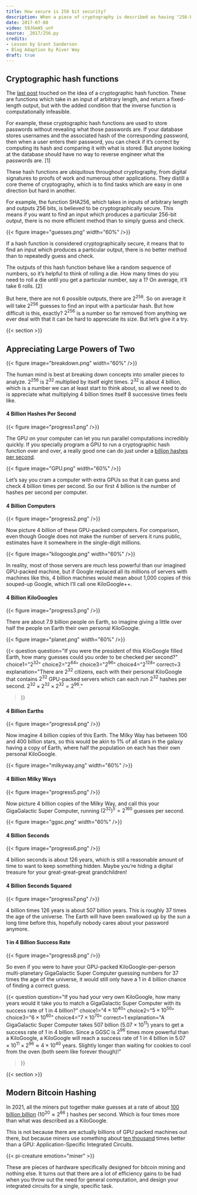 ```yaml
---
title: How secure is 256 bit security?
description: When a piece of cryptography is described as having "256-bit security", what exactly does that mean?  Just how big is the number 2^256?
date: 2017-07-08
video: S9JGmA5_unY
source: _2017/256.py
credits:
- Lesson by Grant Sanderson
- Blog Adaption by River Way
draft: true
---
```


## Cryptographic hash functions

The [last post](/lessons/bitcoin/) touched on the idea of a cryptographic hash function. These are functions which take in an input of arbitrary length, and return a fixed-length output, but with the added condition that the inverse function is computationally infeasible.

For example, these cryptographic hash functions are used to store passwords without revealing what those passwords are. If your database stores usernames and the associated hash of the corresponding password, then when a user enters their password, you can check if it’s correct by computing its hash and comparing it with what is stored. But anyone looking at the database should have no way to reverse engineer what the passwords are. [1]

These hash functions are ubiquitous throughout cryptography, from digital signatures to proofs of work and numerous other applications. They distill a core theme of cryptography, which is to find tasks which are easy in one direction but hard in another.

For example, the function SHA256, which takes in inputs of arbitrary length and outputs 256 bits, is believed to be cryptographically secure. This means if you want to find an input which produces a particular 256-bit output, there is no more efficient method than to simply guess and check.

{{< figure image="guesses.png" width="60%" />}}

If a hash function is considered cryptographically secure, it means that to find an input which produces a particular output, there is no better method than to repeatedly guess and check.

The outputs of this hash function behave like a random sequence of numbers, so it’s helpful to think of rolling a die. How many times do you need to roll a die until you get a particular number, say a $1$? On average, it’ll take $6$ rolls. [2]

But here, there are not $6$ possible outputs, there are $2^{256}$. So on average it will take $2^{256}$ guesses to find an input with a particular hash. But how difficult is this, exactly? $2^{256}$ is a number so far removed from anything we ever deal with that it can be hard to appreciate its size. But let’s give it a try.

{{< section >}} 

## Appreciating Large Powers of Two

{{< figure image="breakdown.png" width="60%" />}}

The human mind is best at breaking down concepts into smaller pieces to analyze. $2^{256}$ is $2^{32}$ multiplied by itself eight times. $2^{32}$ is about 4 billion, which is a number we can at least start to think about, so all we need to do is appreciate what multiplying 4 billion times itself 8 successive times feels like.

#### **4 Billion Hashes Per Second**

{{< figure image="progress1.png" />}}

The GPU on your computer can let you run parallel computations incredibly quickly. If you specially program a GPU to run a cryptographic hash function over and over, a really good one can do just under a [billion hashes per second](https://en.bitcoin.it/wiki/Non-specialized_hardware_comparison).

{{< figure image="GPU.png" width="60%" />}}

Let’s say you cram a computer with extra GPUs so that it can guess and check 4 billion times per second. So our first 4 billion is the number of hashes per second per computer.

#### **4 Billion Computers**

{{< figure image="progress2.png" />}}

Now picture 4 billion of these GPU-packed computers. For comparison, even though Google does not make the number of servers it runs public, estimates have it somewhere in the single-digit millions.

{{< figure image="kilogoogle.png" width="60%" />}}

In reality, most of those servers are much less powerful than our imagined GPU-packed machine, but if Google replaced all its millions of servers with machines like this, 4 billion machines would mean about 1,000 copies of this souped-up Google, which I’ll call one KiloGoogle++.

#### **4 Billion KiloGoogles**

{{< figure image="progress3.png" />}}

There are about 7.9 billion people on Earth, so imagine giving a little over half the people on Earth their own personal KiloGoogle.

{{< figure image="planet.png" width="60%" />}}

{{< question
  question="If you were the president of this KiloGoogle filled Earth, how many guesses could you order to be checked per second?"
  choice1="$2^{32}$"
  choice2="$2^{64}$"
  choice3="$2^{96}$"
  choice4="$2^{128}$"
  correct=3
  explanation="There are $2^{32}$ citizens, each with their personal KiloGoogle that contains $2^{32}$ GPU-packed servers which can each run $2^{32}$ hashes per second. $2^{32}\times 2^{32}\times 2^{32}=2^{96}$."

>}}

#### **4 Billion Earths**

{{< figure image="progress4.png" />}}

Now imagine 4 billion copies of this Earth. The Milky Way has between 100 and 400 billion stars, so this would be akin to 1% of all stars in the galaxy having a copy of Earth, where half the population on each has their own personal KiloGoogle.

{{< figure image="milkyway.png" width="60%" />}}

#### **4 Billion Milky Ways**

{{< figure image="progress5.png" />}}

Now picture 4 billion copies of the Milky Way, and call this your GigaGalactic Super Computer, running $(2^{32})^5 = 2^{160}$ guesses per second.

{{< figure image="ggsc.png" width="60%" />}}

#### **4 Billion Seconds**

{{< figure image="progress6.png" />}}

4 billion seconds is about 126 years, which is still a reasonable amount of time to want to keep something hidden. Maybe you’re hiding a digital treasure for your great-great-great grandchildren!

#### **4 Billion Seconds Squared**

{{< figure image="progress7.png" />}}

4 billion times 126 years is about 507 billion years. This is roughly 37 times the age of the universe. The Earth will have been swallowed up by the sun a long time before this, hopefully nobody cares about your password anymore.

#### **1 in 4 Billion Success Rate**

{{< figure image="progress8.png" />}}

So even if you were to have your GPU-packed KiloGoogle-per-person multi-planetary GigaGalactic Super Computer guessing numbers for 37 times the age of the universe, it would still only have a 1 in 4 billion chance of finding a correct guess.

{{< question
  question="If you had your very own KiloGoogle, how many years would it take you to match a GigaGalactic Super Computer with its success rate of 1 in 4 billion?"
  choice1="$4\times 10^{40}$"
  choice2="$5\times 10^{50}$"
  choice3="$6\times 10^{60}$"
  choice4="$7\times 10^{70}$"
  correct=1
  explanation="A GigaGalactic Super Computer takes 507 billion ($5.07\times 10^{11}$) years to get a success rate of 1 in 4 billion. Since a GGSC is $2^{96}$ times more powerful than a KiloGoogle, a KiloGoogle will reach a success rate of 1 in 4 billion in $5.07\times 10^{11}\times 2^{96}\approx 4\times 10^{40}$ years. Slightly longer than waiting for cookies to cool from the oven (both seem like forever though)!"

>}}

{{< section >}} 

## Modern Bitcoin Hashing

In 2021, all the miners put together make guesses at a rate of about [100 billion billion](https://www.blockchain.com/charts/hash-rate) ($10^{20}\approx 2^{66}$ ) hashes per second. Which is four times more than what was described as a KiloGoogle.

This is not because there are actually billions of GPU packed machines out there, but because miners use something about [ten thousand](https://en.bitcoin.it/wiki/Mining_hardware_comparison) times better than a GPU: Application-Specific Integrated Circuits.

{{< pi-creature emotion="miner" >}}

These are pieces of hardware specifically designed for bitcoin mining and nothing else. It turns out that there are a lot of efficiency gains to be had when you throw out the need for general computation, and design your integrated circuits for a single, specific task.

